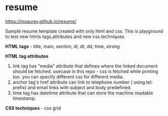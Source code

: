 # resume

https://msaurav.github.io/resume/

Sample resume template created with only html and css. 
This is playground to test new htmls tags,attributes and new css techniques

**HTML tags** - title, main, section, dl, dt, dd, time, strong

**HTML tag attributes**
  1. link tag has "media" attribute that defines where the linked document should be fetched. 
     usecase in this repo - css is fetched while printing too. you can specify different css for different media.
  2. anchor tag's href attribute can link to telephone number ( using tel: prefix) 
     and email links with subject and body predefined. 
  3. time tag has datetime attribute that can store the machine readable timestamp.
  
  

**CSS techniques** - css grid 
